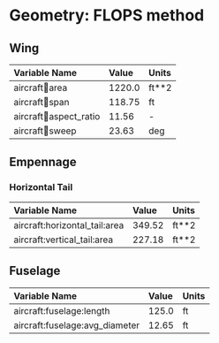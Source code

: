 # Geometry: FLOPS method
## Wing
| Variable Name | Value | Units |
| :- | :- | :- |
| aircraft:wing:area | 1220.0 | ft**2 |
| aircraft:wing:span | 118.75 | ft |
| aircraft:wing:aspect_ratio | 11.56 | - |
| aircraft:wing:sweep | 23.63 | deg |

## Empennage
### Horizontal Tail
| Variable Name | Value | Units |
| :- | :- | :- |
| aircraft:horizontal_tail:area | 349.52 | ft**2 |
| aircraft:vertical_tail:area | 227.18 | ft**2 |

## Fuselage
| Variable Name | Value | Units |
| :- | :- | :- |
| aircraft:fuselage:length | 125.0 | ft |
| aircraft:fuselage:avg_diameter | 12.65 | ft |

